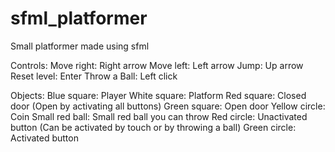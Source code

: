 # sfml_platformer
Small platformer made using sfml

Controls:
    Move right:   Right arrow
    Move left:    Left arrow
    Jump:         Up arrow
    Reset level:  Enter
    Throw a Ball: Left click

Objects:
    Blue square:    Player
    White square:   Platform
    Red square:     Closed door (Open by activating all buttons)
    Green square:   Open door
    Yellow circle:  Coin
    Small red ball: Small red ball you can throw
    Red circle:     Unactivated button (Can be activated by touch or by throwing a ball)
    Green circle:   Activated button